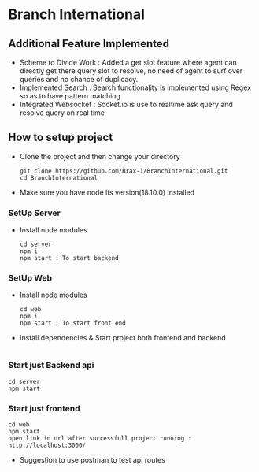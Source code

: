 # Branch International

## Additional Feature Implemented

- Scheme to Divide Work : Added a get slot feature where agent can directly get there query slot to resolve, no need of agent to surf over queries and no chance of duplicacy.
- Implemented Search : Search functionality is implemented using Regex so as to have pattern matching
- Integrated Websocket : Socket.io is use to realtime ask query and resolve query on real time

## How to setup project

- Clone the project and then change your directory
  ```
  git clone https://github.com/Brax-1/BranchInternational.git
  cd BranchInternational
  ```
- Make sure you have node lts version(18.10.0) installed

### SetUp Server
- Install node modules
  ```
  cd server
  npm i
  npm start : To start backend
  ```
### SetUp Web
- Install node modules
  ```
  cd web
  npm i
  npm start : To start front end
  ```
- install dependencies & Start project both frontend and backend
  ```
### Start just Backend api
  ```
  cd server
  npm start
  ```
### Start just frontend
  ```
  cd web
  npm start
  open link in url after successfull project running : http://localhost:3000/
  ```
- Suggestion to use postman to test api routes

